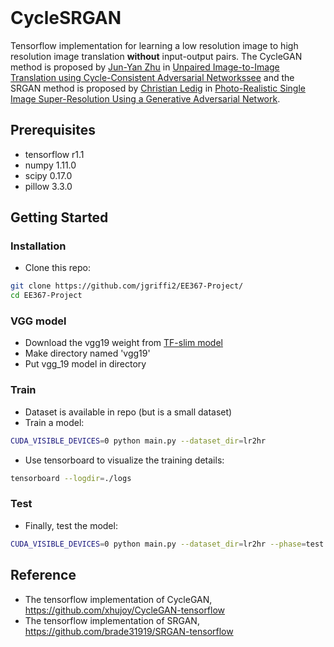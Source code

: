 <br><br><br>
# CycleSRGAN

Tensorflow implementation for learning a low resolution image to high resolution image translation **without** input-output pairs.
The CycleGAN method is proposed by [Jun-Yan Zhu](https://people.eecs.berkeley.edu/~junyanz/) in 
[Unpaired Image-to-Image Translation using Cycle-Consistent Adversarial Networkssee](https://arxiv.org/pdf/1703.10593.pdf) and the SRGAN method is proposed by [Christian Ledig](http://www.christianledig.com/) in [Photo-Realistic Single Image Super-Resolution Using a Generative Adversarial Network](https://arxiv.org/pdf/1609.04802.pdf).

## Prerequisites
- tensorflow r1.1
- numpy 1.11.0
- scipy 0.17.0
- pillow 3.3.0

## Getting Started
### Installation
- Clone this repo:
```bash
git clone https://github.com/jgriffi2/EE367-Project/
cd EE367-Project
```

### VGG model
- Download the vgg19 weight from [TF-slim model](http://download.tensorflow.org/models/vgg_19_2016_08_28.tar.gz)
- Make directory named 'vgg19'
- Put vgg_19 model in directory

### Train
- Dataset is available in repo (but is a small dataset)
- Train a model:
```bash
CUDA_VISIBLE_DEVICES=0 python main.py --dataset_dir=lr2hr
```
- Use tensorboard to visualize the training details:
```bash
tensorboard --logdir=./logs
```

### Test
- Finally, test the model:
```bash
CUDA_VISIBLE_DEVICES=0 python main.py --dataset_dir=lr2hr --phase=test
```

## Reference
- The tensorflow implementation of CycleGAN, https://github.com/xhujoy/CycleGAN-tensorflow
- The tensorflow implementation of SRGAN, https://github.com/brade31919/SRGAN-tensorflow
